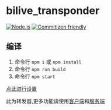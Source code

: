 # bilive_transponder

[![Node.js](https://img.shields.io/badge/Node.js-v10.0%2B-green.svg)](https://nodejs.org)
[![Commitizen friendly](https://img.shields.io/badge/Commitizen-Friendly-brightgreen.svg)](http://commitizen.github.io/cz-cli/)

## 编译

  1. 命令行 `npm i` 或 `npm install`
  2. 命令行 `npm run build`
  3. 命令行 `npm start`

[点此进行设置](http://r07908.coding-pages.com/#path=ws://localhost:33333&protocol=admin)

此为转发器,更多功能请使用[客户端](https://github.com/Vector000/bilive_client)和[服务端](https://github.com/Vector000/bilive_server)
